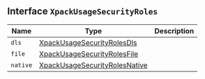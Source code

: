 ## Interface `XpackUsageSecurityRoles`

| Name | Type | Description |
| - | - | - |
| `dls` | [XpackUsageSecurityRolesDls](./XpackUsageSecurityRolesDls.md) | &nbsp; |
| `file` | [XpackUsageSecurityRolesFile](./XpackUsageSecurityRolesFile.md) | &nbsp; |
| `native` | [XpackUsageSecurityRolesNative](./XpackUsageSecurityRolesNative.md) | &nbsp; |
